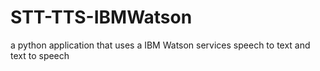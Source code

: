 # STT-TTS-IBMWatson
a python application that uses a IBM Watson services speech to text and text to speech
